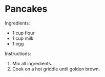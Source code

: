 # Pancakes
Ingredients:
- 1 cup flour
- 1 cup milk
- 1 egg

Instructions:
1. Mix all ingredients.
2. Cook on a hot griddle until golden brown.
